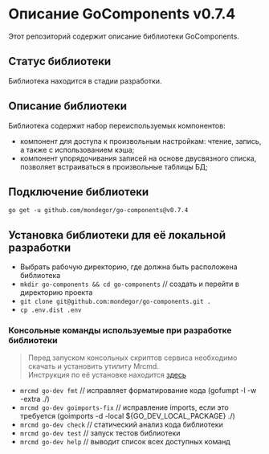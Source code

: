 # Описание GoComponents v0.7.4
Этот репозиторий содержит описание библиотеки GoComponents.

## Статус библиотеки
Библиотека находится в стадии разработки.

## Описание библиотеки
Библиотека содержит набор переиспользуемых компонентов:
- компонент для доступа к произвольным настройкам: чтение, запись, а также с использованием кэша;
- компонент упорядочивания записей на основе двусвязного списка,
  позволяет встраиваться в произвольные таблицы БД;

## Подключение библиотеки
`go get -u github.com/mondegor/go-components@v0.7.4`

## Установка библиотеки для её локальной разработки

- Выбрать рабочую директорию, где должна быть расположена библиотека
- `mkdir go-components && cd go-components` // создать и перейти в директорию проекта
- `git clone git@github.com:mondegor/go-components.git .`
- `cp .env.dist .env`

### Консольные команды используемые при разработке библиотеки

> Перед запуском консольных скриптов сервиса необходимо скачать и установить утилиту Mrcmd.\
> Инструкция по её установке находится [здесь](https://github.com/mondegor/mrcmd#readme)

- `mrcmd go-dev fmt` // исправляет форматирование кода (gofumpt -l -w -extra ./)
- `mrcmd go-dev goimports-fix` // исправление imports, если это требуется (goimports -d -local ${GO_DEV_LOCAL_PACKAGE} ./)
- `mrcmd go-dev check` // статический анализ кода библиотеки
- `mrcmd go-dev test` // запуск тестов библиотеки
- `mrcmd go-dev help` // выводит список всех доступных команд